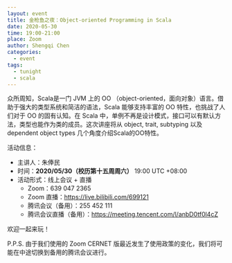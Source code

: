 ```yaml
---
layout: event
title: 金枪鱼之夜：Object-oriented Programming in Scala
date: 2020-05-30
time: 19:00-21:00
place: Zoom
author: Shengqi Chen
categories:
  - event
tags:
  - tunight
  - scala
---
```


众所周知，Scala是一门 JVM 上的 OO （object-oriented，面向对象）语言。借助于强大的类型系统和简洁的语法，Scala 能够支持丰富的 OO 特性，也挑战了人们对于 OO 的固有认知。在 Scala 中，单例不再是设计模式，接口可以有默认方法，类型也能作为类的成员。这次讲座将从 object, trait, subtyping 以及 dependent object types 几个角度介绍Scala的OO特性。

<!--more-->

活动信息：

* 主讲人：朱俸民
* 时间：**2020/05/30（校历第十五周周六）** 19:00 UTC +08:00
* 活动形式：线上会议 + 直播
  * Zoom：639 047 2365
  * Zoom 直播：https://live.bilibili.com/699121
  * 腾讯会议（备用）：255 452 111
  * 腾讯会议直播（备用）：https://meeting.tencent.com/l/anbD0tf0l4cZ

欢迎一起来玩！

P.P.S. 由于我们使用的 Zoom CERNET 版最近发生了使用政策的变化，我们将可能在中途切换到备用的腾讯会议进行。
